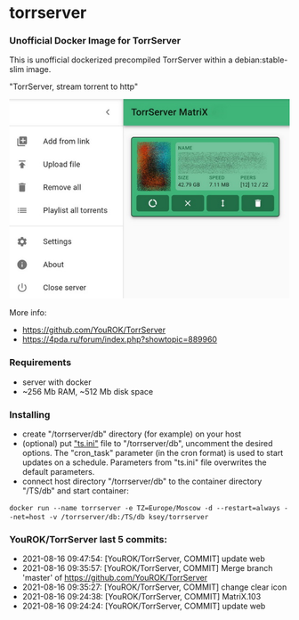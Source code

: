# torrserver
### Unofficial Docker Image for TorrServer

This is unofficial dockerized precompiled TorrServer within a debian:stable-slim image.

"TorrServer, stream torrent to http"

![TorrServer](https://raw.githubusercontent.com/MrKsey/torrserver/master/ts.jpg)

More info:
- https://github.com/YouROK/TorrServer
- https://4pda.ru/forum/index.php?showtopic=889960

### Requirements

* server with docker
* ~256 Mb RAM, ~512 Mb disk space 

### Installing

- сreate "/torrserver/db" directory (for example) on your host
- (optional) put ["ts.ini"](https://raw.githubusercontent.com/MrKsey/torrserver/master/ts.ini) file to "/torrserver/db", uncomment the desired options. The "cron_task" parameter (in the cron format) is used to start updates on a schedule. Parameters from "ts.ini" file overwrites the default parameters.
- connect host directory "/torrserver/db" to the container directory "/TS/db" and start container:
```
docker run --name torrserver -e TZ=Europe/Moscow -d --restart=always --net=host -v /torrserver/db:/TS/db ksey/torrserver
```





























































































































































































































### YouROK/TorrServer last 5 commits:
* 2021-08-16 09:47:54: [YouROK/TorrServer, COMMIT] update web
* 2021-08-16 09:35:57: [YouROK/TorrServer, COMMIT] Merge branch 'master' of https://github.com/YouROK/TorrServer
* 2021-08-16 09:35:27: [YouROK/TorrServer, COMMIT] change clear icon
* 2021-08-16 09:24:38: [YouROK/TorrServer, COMMIT] MatriX.103
* 2021-08-16 09:24:24: [YouROK/TorrServer, COMMIT] update web
